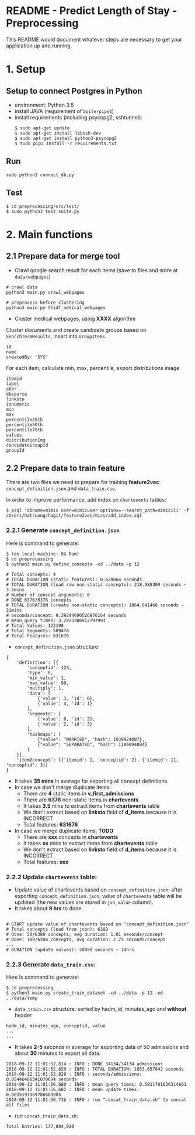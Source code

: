 # README - Predict Length of Stay - Preprocessing #

This README would document whatever steps are necessary to get your application up and running.

# 1. Setup

## Setup to connect Postgres in Python

- environment: Python 3.5
- install JAVA (requirement of `boilerpipe3`)
- install requirements (including psycopg2, sshtunnel):
    ```
    $ sudo apt-get update
    $ sudo apt-get install libssh-dev
    $ sudo apt-get install python3-psycopg2
    $ sudo pip3 install -r requirements.txt
    ```

## Run

```
sudo python3 connect_db.py
```

## Test

```
$ cd preprocessing/src/test/
$ sudo python3 test_suite.py
```

# 2. Main functions

## 2.1 Prepare data for merge tool

* Crawl google search result for each items (save to files and store at `data/webpages`)

```
# crawl data
python3 main.py crawl_webpages

# preprocess before clustering
python3 main.py tfidf_medical_webpages
```

* Cluster medical webpages, using **XXXX** algorithm

Cluster documents and create candidate groups based on `SearchTermResults`, insert into `GroupItems`

```
id
name
createdBy: 'SYS'
```

For each item, calculate min, max, percentile, export distributions image

```
itemid
label
abbr
dbsource
linksto
isnumeric
min
max
percentile25th
percentile50th
percentile75th
values
distributionImg
candidateGroupId
groupId
```

## 2.2 Prepare data to train feature

There are two files we need to prepare for training **feature2vec**: `concept_definition.json` and `data_train.csv`.

In order to improve performance, add index on `chartevents` tables:

```
$ psql 'dbname=mimic user=mimicuser options=--search_path=mimiciii' -f /Users/hatruong/hagit/feature2vec/mics/add_index.sql
```

### 2.2.1 Generate `concept_definition.json`

Here is command to generate:
```
$ (on local machine: 8G Ram)
$ cd preprocessing
$ python3 main.py define_concepts -cd ../data -p 12

# Total concepts: 4
# TOTAL DURATION (static features): 0.620664 seconds
# TOTAL DURATION (load raw non-static concepts): 218.988309 seconds ~ 3.5mins
# Number of concept arguments: 6
# DONE 6376/6376 concepts
# TOTAL DURATION (create non-static concepts): 1864.641468 seconds ~ 31mins
# seconds/concept: 0.29244690526976164 seconds
# mean query times: 3.2923380912797993
# Total Values: 122198
# Total Segments: 509478
# Total Features: 631676

```

* `concept_definition.json` structure:

```
{
    'definition': [{
        'conceptid': 123,
        'type': 0,
        'min_value': 1,
        'max_value': 99,
        'multiply': 1,
        'data': [
            {'value': 3, 'id': 0},
            {'value': 4, 'id': 1}
        ],
        'segments': [
            {'value': 0, 'id': 2},
            {'value': 2, 'id': 3}
        ],
        'hashmaps': [
            {"value": "MARRIED", "hash": 1039924087},
            {"value": "SEPARATED", "hash": 1106694804}
        ]
    }],
    'item2concept': [{'itemid': 1, 'conceptid': 2}, {'itemid': 11, 'conceptid': 3}]
}
```

* It takes **35 mins** in average for exporting all concept definitions.
* In case we don't merge duplicate items:
    - There are **4** static items in **v_first_admissions**
    - There are **6376** non-static items in **chartevents**
    - It takes **3.5** mins to extract items from **chartevents** table
    - We don't extract based on **linksto** field of **d_items** because it is INCORRECT
    - Total features: **631676**
* In case we merge duplicate items, **TODO**
    - There are **xxx** concepts in **chartevents**
    - It takes **xx** mins to extract items from **chartevents** table
    - We don't extract based on **linksto** field of **d_items** because it is INCORRECT
    - Total features: **xxx**

### 2.2.2 Update `chartevents` table:

* Update value of chartevents based on `concept_definition.json`: after exporting `concept_definition.json`, value of `chartevents` table will be updated (the new values are stored in `jvn_value` column).
* It takes about **9 hrs** to done.

```

# START update value of chartevents based on "concept_definition.json"
# Total concepts (load from json): 6380
# Done: 50/6380 concepts, avg duration: 1.01 seconds/concept
# Done: 100/6380 concepts, avg duration: 2.75 seconds/concept
...
# DURATION (update values): 50889 seconds ~ 14hrs
```

### 2.2.3 Generate `data_train.csv`:

Here is command to generate:
```
$ cd preprocessing
$ python3 main.py create_train_dataset -cd ../data -p 12 -ed ../data/temp
```

* `data_train.csv` structure: sorted by hadm_id, minutes_ago and **without** header

```
hadm_id, minutes_ago, conceptid, value
...
...
```

* It takes **2-5** seconds in average for exporting data of 50 admissions and about **30** minutes to export all data.

```
2018-09-12 11:01:52,814 : INFO : DONE 34134/34134 admissions
2018-09-12 11:01:52,820 : INFO : TOTAL DURATION: 1853.657842 seconds
2018-09-12 11:01:52,829 : INFO : seconds/admissions: 0.05446488341070694 seconds
2018-09-12 11:01:56,680 : INFO : mean query times: 0.5911701626314861
2018-09-12 11:01:56,682 : INFO : mean update times: 0.0035191389786683905
2018-09-12 11:01:56,736 : INFO : run "concat_train_data.sh" to concat all files
```

* run `concat_train_data.sh`:

```
Total Entries: 177,804,820
```
